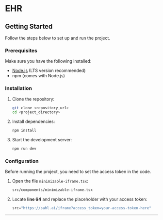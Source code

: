 # EHR

## Getting Started

Follow the steps below to set up and run the project.

### Prerequisites

Make sure you have the following installed:

- [Node.js](https://nodejs.org/) (LTS version recommended)
- npm (comes with Node.js)

### Installation

1. Clone the repository:
   ```bash
   git clone <repository_url>
   cd <project_directory>
   ```

2. Install dependencies:
   ```bash
   npm install
   ```

3. Start the development server:
   ```bash
   npm run dev
   ```

### Configuration

Before running the project, you need to set the access token in the code.

1. Open the file `minimizable-iframe.tsx`:
   ```bash
   src/components/minimizable-iframe.tsx
   ```

2. Locate **line 64** and replace the placeholder with your access token:
   ```typescript
   src="https://sahl.ai/iframe?access_token=your-access-token-here"
   ```

  

---
